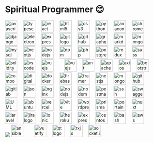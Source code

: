 # Spiritual Programmer 😊

<div align="left">
  <img src="https://cdn.jsdelivr.net/gh/devicons/devicon/icons/javascript/javascript-original.svg" height="40" alt="javascript logo"  />
  <img width="12" />
  <img src="https://cdn.jsdelivr.net/gh/devicons/devicon/icons/typescript/typescript-original.svg" height="40" alt="typescript logo"  />
  <img width="12" />
  <img src="https://cdn.jsdelivr.net/gh/devicons/devicon/icons/react/react-original.svg" height="40" alt="react logo"  />
  <img width="12" />
  <img src="https://cdn.jsdelivr.net/gh/devicons/devicon/icons/html5/html5-original.svg" height="40" alt="html5 logo"  />
  <img width="12" />
  <img src="https://cdn.jsdelivr.net/gh/devicons/devicon/icons/css3/css3-original.svg" height="40" alt="css3 logo"  />
  <img width="12" />
  <img src="https://cdn.jsdelivr.net/gh/devicons/devicon/icons/python/python-original.svg" height="40" alt="python logo"  />
  <img width="12" />
  <img src="https://cdn.jsdelivr.net/gh/devicons/devicon/icons/anaconda/anaconda-original.svg" height="40" alt="anaconda logo"  />
  <img width="12" />
  <img src="https://cdn.jsdelivr.net/gh/devicons/devicon/icons/chrome/chrome-original.svg" height="40" alt="chrome logo"  />
  <img width="12" />
  <img src="https://cdn.jsdelivr.net/gh/devicons/devicon/icons/django/django-plain.svg" height="40" alt="django logo"  />
  <img width="12" />
  <img src="https://cdn.jsdelivr.net/gh/devicons/devicon/icons/electron/electron-original.svg" height="40" alt="electron logo"  />
  <img width="12" />
  <img src="https://cdn.jsdelivr.net/gh/devicons/devicon/icons/express/express-original.svg" height="40" alt="express logo"  />
  <img width="12" />
  <img src="https://cdn.jsdelivr.net/gh/devicons/devicon/icons/git/git-original.svg" height="40" alt="git logo"  />
  <img width="12" />
  <img src="https://cdn.jsdelivr.net/gh/devicons/devicon/icons/github/github-original.svg" height="40" alt="github logo"  />
    <img width="12" />
  <img src="https://cdn.jsdelivr.net/gh/devicons/devicon/icons/graphql/graphql-plain.svg" height="40" alt="graphql logo"  />
  <img width="12" />
  <img src="https://cdn.jsdelivr.net/gh/devicons/devicon/icons/markdown/markdown-original.svg" height="40" alt="markdown logo"  />
  <img width="12" />
  <img src="https://cdn.jsdelivr.net/gh/devicons/devicon/icons/mongodb/mongodb-original.svg" height="40" alt="mongodb logo"  />
  <img width="12" />
  <img src="https://cdn.jsdelivr.net/gh/devicons/devicon/icons/mysql/mysql-original.svg" height="40" alt="mysql logo"  />
  <img width="12" />
  <img src="https://cdn.jsdelivr.net/gh/devicons/devicon/icons/nextjs/nextjs-original.svg" height="40" alt="nextjs logo"  />
  <img width="12" />
  <img src="https://cdn.jsdelivr.net/gh/devicons/devicon/icons/nodejs/nodejs-original.svg" height="40" alt="nodejs logo"  />
  <img width="12" />
  <img src="https://cdn.jsdelivr.net/gh/devicons/devicon/icons/npm/npm-original-wordmark.svg" height="40" alt="npm logo"  />
  <img width="12" />
  <img src="https://cdn.jsdelivr.net/gh/devicons/devicon/icons/php/php-original.svg" height="40" alt="php logo"  />
  <img width="12" />
  <img src="https://cdn.jsdelivr.net/gh/devicons/devicon/icons/postgresql/postgresql-original.svg" height="40" alt="postgresql logo"  />
  <img width="12" />
  <img src="https://cdn.jsdelivr.net/gh/devicons/devicon/icons/redux/redux-original.svg" height="40" alt="redux logo"  />
  <img width="12" />
  <img src="https://cdn.jsdelivr.net/gh/devicons/devicon/icons/sass/sass-original.svg" height="40" alt="sass logo"  />
  <img width="12" />
  <img src="https://cdn.jsdelivr.net/gh/devicons/devicon/icons/solidity/solidity-original.svg" height="40" alt="solidity logo"  />
  <img width="12" />
  <img src="https://cdn.jsdelivr.net/gh/devicons/devicon/icons/vscode/vscode-original.svg" height="40" alt="vscode logo"  />
  <img width="12" />
  <img src="https://cdn.jsdelivr.net/gh/devicons/devicon/icons/vuejs/vuejs-original.svg" height="40" alt="vuejs logo"  />
  <img width="12" />
   <img width="12" />
  <img src="https://cdn.jsdelivr.net/gh/devicons/devicon@latest/icons/angular/angular-original.svg" height="40" alt="vuejs logo"  />
  <img width="12" />
  <img src="https://cdn.jsdelivr.net/gh/devicons/devicon@latest/icons/antdesign/antdesign-original.svg"  height="40" alt="ant design logo" />
    <img width="12" />
  <img src="https://cdn.jsdelivr.net/gh/devicons/devicon@latest/icons/apache/apache-original.svg"  height="40" alt="apache logo" />
    <img width="12" />
            <img src="https://cdn.jsdelivr.net/gh/devicons/devicon@latest/icons/axios/axios-plain.svg"  height="40" alt="axios logo" />
            <img width="12" />
            <img src="https://cdn.jsdelivr.net/gh/devicons/devicon@latest/icons/bootstrap/bootstrap-original.svg"  height="40" alt="bootstrap logo"  />
            <img width="12" />
            <img src="https://cdn.jsdelivr.net/gh/devicons/devicon@latest/icons/composer/composer-original.svg"  height="40" alt="composer logo" />
    <img width="12" />
          <img src="https://cdn.jsdelivr.net/gh/devicons/devicon@latest/icons/digitalocean/digitalocean-original.svg"  height="40" alt="digital ocean logo"  />
  <img width="12" />
            <img src="https://cdn.jsdelivr.net/gh/devicons/devicon@latest/icons/docker/docker-original.svg"  height="40" alt="docker logo" />
            <img width="12" />
            <img src="https://cdn.jsdelivr.net/gh/devicons/devicon@latest/icons/firebase/firebase-original.svg"  height="40" alt="firebase logo" />
            <img width="12" />
            <img src="https://cdn.jsdelivr.net/gh/devicons/devicon@latest/icons/framermotion/framermotion-original.svg"  height="40" alt="framer motion logo" />
            <img width="12" />
            <img src="https://cdn.jsdelivr.net/gh/devicons/devicon@latest/icons/nestjs/nestjs-original.svg"  height="40" alt="nestjs logo"  />
            <img width="12" />
            <img src="https://cdn.jsdelivr.net/gh/devicons/devicon@latest/icons/mongoose/mongoose-original.svg"  height="40" alt="mongoose logo" />
            <img width="12" />
            <img src="https://cdn.jsdelivr.net/gh/devicons/devicon@latest/icons/github/github-original.svg"  height="40" alt="github logo" />
            <img width="12" />
            <img src="https://cdn.jsdelivr.net/gh/devicons/devicon@latest/icons/gitlab/gitlab-original.svg"  height="40" alt="gitlab logo" />
            <img width="12" />
            <img src="https://cdn.jsdelivr.net/gh/devicons/devicon@latest/icons/json/json-original.svg"  height="40" alt="json logo" />
            <img width="12" />
            <img src="https://cdn.jsdelivr.net/gh/devicons/devicon@latest/icons/nginx/nginx-original.svg"  height="40" alt="nginx logo" />
            <img width="12" />
            <img src="https://cdn.jsdelivr.net/gh/devicons/devicon@latest/icons/nodejs/nodejs-original.svg"  height="40" alt="nodejs logo" />
            <img width="12" />
            <img src="https://cdn.jsdelivr.net/gh/devicons/devicon@latest/icons/nodemon/nodemon-original.svg"  height="40" alt="nodemon logo"  />
            <img width="12" />
            <img src="https://cdn.jsdelivr.net/gh/devicons/devicon@latest/icons/postman/postman-original.svg"  height="40" alt="postman logo" />
            <img width="12" />
            <img src="https://cdn.jsdelivr.net/gh/devicons/devicon@latest/icons/ssh/ssh-original.svg"  height="40" alt="ssh logo" />
            <img width="12" />
            <img src="https://cdn.jsdelivr.net/gh/devicons/devicon@latest/icons/swagger/swagger-original.svg"  height="40" alt="swagger logo" />
            <img width="12" />
            <img src="https://cdn.jsdelivr.net/gh/devicons/devicon@latest/icons/unifiedmodelinglanguage/unifiedmodelinglanguage-original.svg"  height="40" alt="UML logo"  />
            <img width="12" />
            <img src="https://cdn.jsdelivr.net/gh/devicons/devicon@latest/icons/ubuntu/ubuntu-original.svg"  height="40" alt="ubuntu logo" />
            <img width="12" />
            <img src="https://cdn.jsdelivr.net/gh/devicons/devicon@latest/icons/vercel/vercel-original.svg"  height="40" alt="vercel logo" />
            <img width="12" />
            <img src="https://cdn.jsdelivr.net/gh/devicons/devicon@latest/icons/vite/vite-original.svg"  height="40" alt="vite logo" />
            <img width="12" />
            <img src="https://cdn.jsdelivr.net/gh/devicons/devicon@latest/icons/wordpress/wordpress-original.svg"  height="40" alt="wordpress logo" />
            <img width="12" />
            <img src="https://cdn.jsdelivr.net/gh/devicons/devicon@latest/icons/prisma/prisma-original.svg"  height="40" alt="prisma logo" />
            <img width="12" />
            <img src="https://cdn.jsdelivr.net/gh/devicons/devicon@latest/icons/portainer/portainer-original.svg"  height="40" alt="portainer logo" />
            <img width="12" />
            <img src="https://cdn.jsdelivr.net/gh/devicons/devicon@latest/icons/nuxtjs/nuxtjs-original.svg"  height="40" alt="nuxt logo" />
            <img width="12" />
            <img src="https://cdn.jsdelivr.net/gh/devicons/devicon@latest/icons/laravel/laravel-original.svg"  height="40" alt="laravel logo" />
            <img width="12" />
            <img src="https://cdn.jsdelivr.net/gh/devicons/devicon@latest/icons/jira/jira-original.svg"  height="40" alt="jira logo" />
            <img width="12" />
            <img src="https://cdn.jsdelivr.net/gh/devicons/devicon@latest/icons/ionic/ionic-original.svg"  height="40" alt="ionic logo"  />
            <img width="12" />
            <img src="https://cdn.jsdelivr.net/gh/devicons/devicon@latest/icons/heroku/heroku-original.svg" height="40" alt="heroku logo"  />
            <img width="12" />
            <img src="https://cdn.jsdelivr.net/gh/devicons/devicon@latest/icons/express/express-original.svg"  height="40" alt="express logo" />
            <img width="12" />
            <img src="https://cdn.jsdelivr.net/gh/devicons/devicon@latest/icons/centos/centos-original.svg"  height="40" alt="centos logo" />
            <img width="12" />
            <img src="https://cdn.jsdelivr.net/gh/devicons/devicon@latest/icons/bash/bash-original.svg"   height="40" alt="bash logo" />
            <img width="12" />
            <img src="https://cdn.jsdelivr.net/gh/devicons/devicon@latest/icons/amazonwebservices/amazonwebservices-original-wordmark.svg" height="40" alt="aws logo"/>
             <img width="12" />
               <img width="12" />
            <img src="https://cdn.jsdelivr.net/g
               <img width="12" />
     <img src="https://cdn.jsdelivr.net/gh/devicons/devicon@latest/icons/ansible/ansible-original.svg" height="40" alt="ansible logo"  />
            <img width="12" />
             <img width="12" />
            <img src="https://cdn.jsdelivr.net/gh/devicons/devicon@latest/icons/vuetify/vuetify-original.svg"  height="40" alt="vuetify logo" />
            <img width="12" />
                <img src="https://cdn.jsdelivr.net/gh/devicons/devicon@latest/icons/qt/qt-original.svg"  height="40" alt="qt logo" />
            <img width="12" />
            <img src="https://cdn.jsdelivr.net/gh/devicons/devicon@latest/icons/rxjs/rxjs-original.svg"  height="40" alt="rxjs logo" />
            <img width="12" />
            <img src="https://cdn.jsdelivr.net/gh/devicons/devicon@latest/icons/socketio/socketio-original.svg"  height="40" alt="socket.io logo" />
            <img width="12" />
              
</div>
<br clear="both" />
